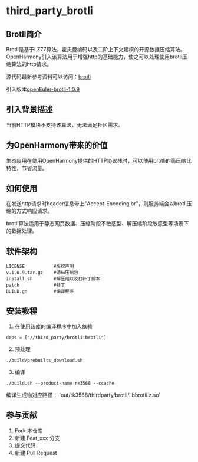 # third_party_brotli

## Brotli简介
Brotli是基于LZ77算法，霍夫曼编码以及二阶上下文建模的开源数据压缩算法。
OpenHarmony引入该算法用于增强http的基础能力，使之可以处理使用brotli压缩算法的http请求。

源代码最新参考资料可以访问：[brotli](https://github.com/google/brotli)

引入版本[openEuler-brotli-1.0.9](https://gitee.com/src-openeuler/brotli)

## 引入背景描述
当前HTTP模块不支持该算法，无法满足社区需求。

## 为OpenHarmony带来的价值
生态应用在使用OpenHarmony提供的HTTP协议栈时，可以使用brotli的高压缩比特性，节省流量。

## 如何使用
在发送http请求时header信息带上"Accept-Encoding:br"，则服务端会以brotli压缩的方式响应请求。

brotli算法适用于静态网页数据、压缩阶段不敏感型、解压缩阶段敏感型等场景下的数据处理。

## 软件架构
```
LICENSE           #版权声明
v.1.0.9.tar.gz    #源码压缩包
install.sh        #解压缩以及打补丁脚本
patch             #补丁
BUILD.gn          #编译程序
```


## 安装教程

1.  在使用该库的编译程序中加入依赖
```
deps = ["//third_party/brotli:brotli"]
```
2.  预处理
```
./build/prebuilts_download.sh
```
3.  编译
```
./build.sh --product-name rk3568 --ccache
```
编译生成物对应路径： 'out/rk3568/thirdparty/brotli/libbrotli.z.so'

## 参与贡献

1.  Fork 本仓库
2.  新建 Feat_xxx 分支
3.  提交代码
4.  新建 Pull Request


